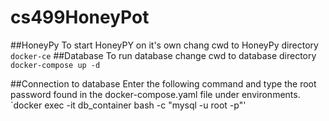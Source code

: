 # cs499HoneyPot

##HoneyPy
To start HoneyPY on it's own chang cwd to HoneyPy directory
`docker-ce`
##Database
To run database change cwd to database directory
`docker-compose up -d`


##Connection to database
Enter the following command and type the root password found in the docker-compose.yaml file under environments.
`docker exec -it db_container bash -c "mysql -u root -p"'
